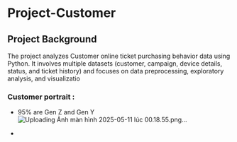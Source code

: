 # Project-Customer
## Project Background
The project analyzes Customer online ticket purchasing behavior data using Python. It involves multiple datasets (customer, campaign, device details, status, and ticket history) and focuses on data preprocessing, exploratory analysis, and visualizatio
### Customer portrait : 
* 95% are Gen Z and Gen Y ![Uploading Ảnh màn hình 2025-05-11 lúc 00.18.55.png…]()

* 
